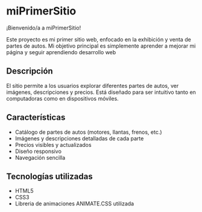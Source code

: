 # miPrimerSitio

¡Bienvenido/a a miPrimerSitio!

Este proyecto es mi primer sitio web, enfocado en la exhibición y venta de partes de autos. Mi objetivo principal es simplemente aprender a mejorar mi página y seguir aprendiendo desarrollo web

## Descripción

El sitio permite a los usuarios explorar diferentes partes de autos, ver imágenes, descripciones y precios. Está diseñado para ser intuitivo tanto en computadoras como en dispositivos móviles.

## Características

- Catálogo de partes de autos (motores, llantas, frenos, etc.)
- Imágenes y descripciones detalladas de cada parte
- Precios visibles y actualizados
- Diseño responsivo
- Navegación sencilla

## Tecnologías utilizadas

- HTML5
- CSS3
- Libreria de animaciones ANIMATE.CSS utilizada
